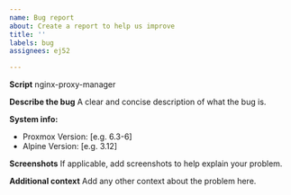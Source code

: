 ```yaml
---
name: Bug report
about: Create a report to help us improve
title: ''
labels: bug
assignees: ej52

---
```


**Script**
nginx-proxy-manager

**Describe the bug**
A clear and concise description of what the bug is.

**System info:**
 - Proxmox Version: [e.g. 6.3-6]
 - Alpine Version: [e.g. 3.12]

**Screenshots**
If applicable, add screenshots to help explain your problem.

**Additional context**
Add any other context about the problem here.
